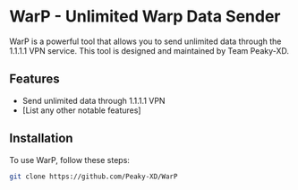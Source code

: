 # WarP - Unlimited Warp Data Sender

WarP is a powerful tool that allows you to send unlimited data through the 1.1.1.1 VPN service. This tool is designed and maintained by Team Peaky-XD.

## Features

- Send unlimited data through 1.1.1.1 VPN
- [List any other notable features]

## Installation

To use WarP, follow these steps:

```bash
git clone https://github.com/Peaky-XD/WarP 
